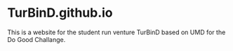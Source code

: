 # TurBinD.github.io

This is a website for the student run venture TurBinD based on UMD for the Do Good Challange.

